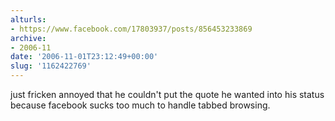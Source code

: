 ```yaml
---
alturls:
- https://www.facebook.com/17803937/posts/856453233869
archive:
- 2006-11
date: '2006-11-01T23:12:49+00:00'
slug: '1162422769'
---
```


just fricken annoyed that he couldn't put the quote he wanted into his status because facebook sucks too much to handle tabbed browsing.

